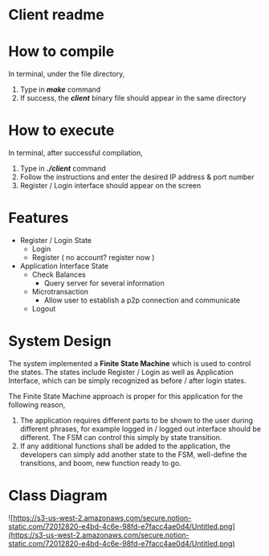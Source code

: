 # Client readme
# How to compile
In terminal, under the file directory, 

1. Type in ***make*** command
2. If success, the ***client*** binary file should appear in the same directory

# How to execute
In terminal, after successful compilation,

1. Type in ***./client*** command
2. Follow the instructions and enter the desired IP address & port number
3. Register / Login interface should appear on the screen

# Features
- Register / Login State
    - Login
    - Register ( no account? register now )
- Application Interface State
    - Check Balances
        - Query server for several information
    - Microtransaction
        - Allow user to establish a p2p connection and communicate
    - Logout

# System Design
The system implemented a **Finite State Machine** which is used to control the states. The states include Register / Login as well as Application Interface, which can be simply recognized as before / after login states.

The Finite State Machine approach is proper for this application for the following reason,

1. The application requires different parts to be shown to the user during different phrases, for example logged in / logged out interface should be different. The FSM can control this simply by state transition.
2. If any additional functions shall be added to the application, the developers can simply add another state to the FSM, well-define the transitions, and boom, new function ready to go.

# Class Diagram
![https://s3-us-west-2.amazonaws.com/secure.notion-static.com/72012820-e4bd-4c6e-98fd-e7facc4ae0d4/Untitled.png](https://s3-us-west-2.amazonaws.com/secure.notion-static.com/72012820-e4bd-4c6e-98fd-e7facc4ae0d4/Untitled.png)
